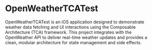 # OpenWeatherTCATest
OpenWeatherTCATest is an iOS application designed to demonstrate weather data fetching and UI interactions using the Composable Architecture (TCA) framework. This project integrates with the OpenWeather API to deliver real-time weather updates and provides a clean, modular architecture for state management and side effects.
